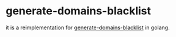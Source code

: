 # generate-domains-blacklist

it is a reimplementation for [generate-domains-blacklist](https://github.com/jedisct1/dnscrypt-proxy/tree/master/utils/generate-domains-blacklists) in golang.
